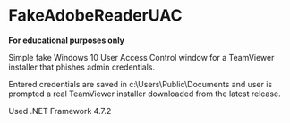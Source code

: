 # FakeAdobeReaderUAC

<b>For educational purposes only</b>

Simple fake Windows 10 User Access Control window for a TeamViewer installer that phishes admin credentials. 

Entered credentials are saved in c:\Users\Public\Documents and user is prompted a real TeamViewer installer downloaded from the latest release.

Used .NET Framework 4.7.2

